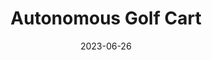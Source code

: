 ---
layout: default
title: Autonomous Golf Cart
modal-id: 1
date: 2023-06-26
img: drive-by-wire-1.jpg
img1: drive-by-wire-3.jpg
img2: golfcart.jpg
alt: image-alt
project-date: June 2022
client: ECE Department
category: Electrical/Computer Engineering
link:
Repolink: https://github.com/m-decicco/Golf-Cart
Newslink: https://floridapoly.edu/news/articles/2022/11/110122-drive-by-wire-golf-cart.php
Researchlink: https://www.researchgate.net/publication/370621855_Drive-By-Wire_Conversion_of_an_Electric_Golf-Cart_for_Self-Driving_Vehicles_Research
description: Entire drive-by-wire conversion of an electric golf cart using a Raspberry Pi and an Arduino for Self-Driving Vehicles Research.
outcome: I learned Python and got familiar with libraries such as PySimpleGUI to create the touchscreen interface and PyGame, which is how I interfaced with the Xbox remote. An Arduino Nano was used to operate the stepper, allowing for better control of the step pulses and easy integration for the absolute encoder. Timers and interrupts protocols were used to ensure the stepper constantly targeted the right angle. This project also gave me a substantial amount of wiring and circuit experience since I needed to incorporate pneumatics and other sensors. Three control modes exist; a manual mode which makes the golf cart work like normal; an Xbox mode which allows the user to control all functions of the cart with an Xbox One remote; and a Serial mode, which enables the user to run more computationally intensive algorithms on their laptop or PC and send the commands to the Pi. Common failure modes were considered, so the system will stop if the cart doesn't receive new commands for more than .1 seconds. These protections ensure that the cart will cease movement if the remote or serial device is disconnected abruptly. During the project, I worked with professors, grad students, and fabrication specialists. 
---